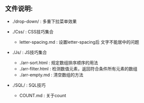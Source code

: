 ## 文件说明:  

- ./drop-down/  : 多重下拉菜单效果

- ./Css/  : CSS技巧集合
  + letter-spacing.md : 设置letter-spacing后 文字不能居中的问题  
  
- ./Js/   : JS技巧集合 
  + ./arr-sort.html : 规定数组排序顺序的用法
  + ./arr-filter.html : 	检测数值元素，返回符合条件所有元素的数组
  + ./arr-empty.md : 清空数组的方法

- ./SQL/  : SQL技巧
  + COUNT.md  : 关于count